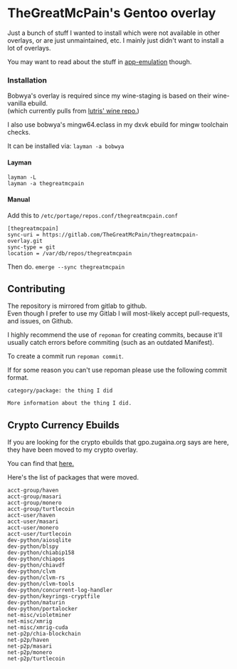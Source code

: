 # TheGreatMcPain's Gentoo overlay

Just a bunch of stuff I wanted to install which were not available in other overlays, or are just unmaintained, etc. I mainly just didn't want to install a lot of overlays.

You may want to read about the stuff in [app-emulation](app-emulation/README.md) though.

### Installation

Bobwya's overlay is required since my wine-staging is based on their wine-vanilla ebuild.\
(which currently pulls from [lutris' wine repo.](https://github.com/lutris/wine/tree/lutris-fshack-5.6))

I also use bobwya's mingw64.eclass in my dxvk ebuild for mingw toolchain checks.

It can be installed via: `layman -a bobwya`

#### Layman

`layman -L`\
`layman -a thegreatmcpain`

#### Manual

Add this to `/etc/portage/repos.conf/thegreatmcpain.conf`

`[thegreatmcpain]`\
`sync-uri = https://gitlab.com/TheGreatMcPain/thegreatmcpain-overlay.git`\
`sync-type = git`\
`location = /var/db/repos/thegreatmcpain`

Then do. `emerge --sync thegreatmcpain`

## Contributing

The repository is mirrored from gitlab to github.\
Even though I prefer to use my Gitlab I will most-likely accept pull-requests, and issues, on Github.

I highly recommend the use of `repoman` for creating commits, because it'll usually catch errors before commiting (such as an outdated Manifest).

To create a commit run `repoman commit`.

If for some reason you can't use repoman please use the following commit format.

```
category/package: the thing I did

More information about the thing I did.
```

## Crypto Currency Ebuilds

If you are looking for the crypto ebuilds that gpo.zugaina.org says are here, they have been moved to my crypto overlay.

You can find that [here.](https://gitlab.com/TheGreatMcPain/thegreatmcpain-crypto-overlay)

Here's the list of packages that were moved.

```
acct-group/haven
acct-group/masari
acct-group/monero
acct-group/turtlecoin
acct-user/haven
acct-user/masari
acct-user/monero
acct-user/turtlecoin
dev-python/aiosqlite
dev-python/blspy
dev-python/chiabip158
dev-python/chiapos
dev-python/chiavdf
dev-python/clvm
dev-python/clvm-rs
dev-python/clvm-tools
dev-python/concurrent-log-handler
dev-python/keyrings-cryptfile
dev-python/maturin
dev-python/portalocker
net-misc/violetminer
net-misc/xmrig
net-misc/xmrig-cuda
net-p2p/chia-blockchain
net-p2p/haven
net-p2p/masari
net-p2p/monero
net-p2p/turtlecoin
```
